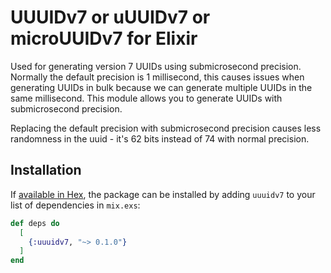 # UUUIDv7 or uUUIDv7 or microUUIDv7 for Elixir

Used for generating version 7 UUIDs using submicrosecond precision.
Normally the default precision is 1 millisecond, this causes issues
when generating UUIDs in bulk because we can generate multiple UUIDs
in the same millisecond. This module allows you to generate UUIDs with
submicrosecond precision.

Replacing the default precision with submicrosecond precision causes less
randomness in the uuid - it's 62 bits instead of 74 with normal precision.

## Installation

If [available in Hex](https://hex.pm/docs/publish), the package can
be installed by adding `uuuidv7` to your list of dependencies in
`mix.exs`:

```elixir
def deps do
  [
    {:uuuidv7, "~> 0.1.0"}
  ]
end
```

